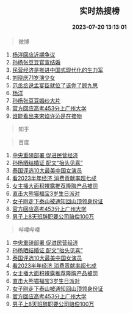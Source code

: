 <div align="center"><h2>实时热搜榜</h2><h4>2023-07-20 13:13:01</h4></div>

> 微博  

1. [杨洋回应近期争议](https://s.weibo.com/weibo?q=%23%E6%9D%A8%E6%B4%8B%E5%9B%9E%E5%BA%94%E8%BF%91%E6%9C%9F%E4%BA%89%E8%AE%AE%23&t=31&band_rank=1&Refer=top)<br />
2. [孙杨张豆豆官宣结婚](https://s.weibo.com/weibo?q=%23%E5%AD%99%E6%9D%A8%E5%BC%A0%E8%B1%86%E8%B1%86%E5%AE%98%E5%AE%A3%E7%BB%93%E5%A9%9A%23&t=31&band_rank=2&Refer=top)<br />
3. [民营经济是推进中国式现代化的生力军](https://s.weibo.com/weibo?q=%23%E6%B0%91%E8%90%A5%E7%BB%8F%E6%B5%8E%E6%98%AF%E6%8E%A8%E8%BF%9B%E4%B8%AD%E5%9B%BD%E5%BC%8F%E7%8E%B0%E4%BB%A3%E5%8C%96%E7%9A%84%E7%94%9F%E5%8A%9B%E5%86%9B%23&t=31&band_rank=3&Refer=top)<br />
4. [刘晓庆71岁演少女](https://s.weibo.com/weibo?q=%23%E5%88%98%E6%99%93%E5%BA%8671%E5%B2%81%E6%BC%94%E5%B0%91%E5%A5%B3%23&t=31&band_rank=4&Refer=top)<br />
5. [范丞丞说孟宴臣就位了该你了顾九思](https://s.weibo.com/weibo?q=%23%E8%8C%83%E4%B8%9E%E4%B8%9E%E8%AF%B4%E5%AD%9F%E5%AE%B4%E8%87%A3%E5%B0%B1%E4%BD%8D%E4%BA%86%E8%AF%A5%E4%BD%A0%E4%BA%86%E9%A1%BE%E4%B9%9D%E6%80%9D%23&t=31&band_rank=5&Refer=top)<br />
6. [杨洋](https://s.weibo.com/weibo?q=%E6%9D%A8%E6%B4%8B&t=31&band_rank=6&Refer=top)<br />
7. [孙杨张豆豆婚纱大片](https://s.weibo.com/weibo?q=%23%E5%AD%99%E6%9D%A8%E5%BC%A0%E8%B1%86%E8%B1%86%E5%A9%9A%E7%BA%B1%E5%A4%A7%E7%89%87%23&t=31&band_rank=7&Refer=top)<br />
8. [官方回应高考453分上广州大学](https://s.weibo.com/weibo?q=%23%E5%AE%98%E6%96%B9%E5%9B%9E%E5%BA%94%E9%AB%98%E8%80%83453%E5%88%86%E4%B8%8A%E5%B9%BF%E5%B7%9E%E5%A4%A7%E5%AD%A6%23&t=31&band_rank=8&Refer=top)<br />
9. [谁能看出来宋焰许沁是在接吻](https://s.weibo.com/weibo?q=%E8%B0%81%E8%83%BD%E7%9C%8B%E5%87%BA%E6%9D%A5%E5%AE%8B%E7%84%B0%E8%AE%B8%E6%B2%81%E6%98%AF%E5%9C%A8%E6%8E%A5%E5%90%BB&t=31&band_rank=9&Refer=top)<br />

> 知乎  


> 百度  

1. [中央重磅部署 促进民营经济](https://www.baidu.com/s?wd=%E4%B8%AD%E5%A4%AE%E9%87%8D%E7%A3%85%E9%83%A8%E7%BD%B2+%E4%BF%83%E8%BF%9B%E6%B0%91%E8%90%A5%E7%BB%8F%E6%B5%8E&sa=fyb_news&rsv_dl=fyb_news)<br />
2. [孙杨晒结婚证 配文“抬头见喜”](https://www.baidu.com/s?wd=%E5%AD%99%E6%9D%A8%E6%99%92%E7%BB%93%E5%A9%9A%E8%AF%81+%E9%85%8D%E6%96%87%E2%80%9C%E6%8A%AC%E5%A4%B4%E8%A7%81%E5%96%9C%E2%80%9D&sa=fyb_news&rsv_dl=fyb_news)<br />
3. [泰国评选10大最美中国女演员](https://www.baidu.com/s?wd=%E6%B3%B0%E5%9B%BD%E8%AF%84%E9%80%8910%E5%A4%A7%E6%9C%80%E7%BE%8E%E4%B8%AD%E5%9B%BD%E5%A5%B3%E6%BC%94%E5%91%98&sa=fyb_news&rsv_dl=fyb_news)<br />
4. [看2023半年经济 消费贡献率超七成](https://www.baidu.com/s?wd=%E7%9C%8B2023%E5%8D%8A%E5%B9%B4%E7%BB%8F%E6%B5%8E+%E6%B6%88%E8%B4%B9%E8%B4%A1%E7%8C%AE%E7%8E%87%E8%B6%85%E4%B8%83%E6%88%90&sa=fyb_news&rsv_dl=fyb_news)<br />
5. [女主播大面积裸露推荐隆胸产品被罚](https://www.baidu.com/s?wd=%E5%A5%B3%E4%B8%BB%E6%92%AD%E5%A4%A7%E9%9D%A2%E7%A7%AF%E8%A3%B8%E9%9C%B2%E6%8E%A8%E8%8D%90%E9%9A%86%E8%83%B8%E4%BA%A7%E5%93%81%E8%A2%AB%E7%BD%9A&sa=fyb_news&rsv_dl=fyb_news)<br />
6. [直击大熊猫福宝3岁生日派对](https://www.baidu.com/s?wd=%E7%9B%B4%E5%87%BB%E5%A4%A7%E7%86%8A%E7%8C%AB%E7%A6%8F%E5%AE%9D3%E5%B2%81%E7%94%9F%E6%97%A5%E6%B4%BE%E5%AF%B9&sa=fyb_news&rsv_dl=fyb_news)<br />
7. [女子刚走下泰山被通知回山顶领身份证](https://www.baidu.com/s?wd=%E5%A5%B3%E5%AD%90%E5%88%9A%E8%B5%B0%E4%B8%8B%E6%B3%B0%E5%B1%B1%E8%A2%AB%E9%80%9A%E7%9F%A5%E5%9B%9E%E5%B1%B1%E9%A1%B6%E9%A2%86%E8%BA%AB%E4%BB%BD%E8%AF%81&sa=fyb_news&rsv_dl=fyb_news)<br />
8. [官方回应高考453分上广州大学](https://www.baidu.com/s?wd=%E5%AE%98%E6%96%B9%E5%9B%9E%E5%BA%94%E9%AB%98%E8%80%83453%E5%88%86%E4%B8%8A%E5%B9%BF%E5%B7%9E%E5%A4%A7%E5%AD%A6&sa=fyb_news&rsv_dl=fyb_news)<br />
9. [男子上8天班辞职要公司赔偿100万](https://www.baidu.com/s?wd=%E7%94%B7%E5%AD%90%E4%B8%8A8%E5%A4%A9%E7%8F%AD%E8%BE%9E%E8%81%8C%E8%A6%81%E5%85%AC%E5%8F%B8%E8%B5%94%E5%81%BF100%E4%B8%87&sa=fyb_news&rsv_dl=fyb_news)<br />

> 哔哩哔哩  

1. [中央重磅部署 促进民营经济](https://www.baidu.com/s?wd=%E4%B8%AD%E5%A4%AE%E9%87%8D%E7%A3%85%E9%83%A8%E7%BD%B2+%E4%BF%83%E8%BF%9B%E6%B0%91%E8%90%A5%E7%BB%8F%E6%B5%8E&sa=fyb_news&rsv_dl=fyb_news)<br />
2. [孙杨晒结婚证 配文“抬头见喜”](https://www.baidu.com/s?wd=%E5%AD%99%E6%9D%A8%E6%99%92%E7%BB%93%E5%A9%9A%E8%AF%81+%E9%85%8D%E6%96%87%E2%80%9C%E6%8A%AC%E5%A4%B4%E8%A7%81%E5%96%9C%E2%80%9D&sa=fyb_news&rsv_dl=fyb_news)<br />
3. [泰国评选10大最美中国女演员](https://www.baidu.com/s?wd=%E6%B3%B0%E5%9B%BD%E8%AF%84%E9%80%8910%E5%A4%A7%E6%9C%80%E7%BE%8E%E4%B8%AD%E5%9B%BD%E5%A5%B3%E6%BC%94%E5%91%98&sa=fyb_news&rsv_dl=fyb_news)<br />
4. [看2023半年经济 消费贡献率超七成](https://www.baidu.com/s?wd=%E7%9C%8B2023%E5%8D%8A%E5%B9%B4%E7%BB%8F%E6%B5%8E+%E6%B6%88%E8%B4%B9%E8%B4%A1%E7%8C%AE%E7%8E%87%E8%B6%85%E4%B8%83%E6%88%90&sa=fyb_news&rsv_dl=fyb_news)<br />
5. [女主播大面积裸露推荐隆胸产品被罚](https://www.baidu.com/s?wd=%E5%A5%B3%E4%B8%BB%E6%92%AD%E5%A4%A7%E9%9D%A2%E7%A7%AF%E8%A3%B8%E9%9C%B2%E6%8E%A8%E8%8D%90%E9%9A%86%E8%83%B8%E4%BA%A7%E5%93%81%E8%A2%AB%E7%BD%9A&sa=fyb_news&rsv_dl=fyb_news)<br />
6. [直击大熊猫福宝3岁生日派对](https://www.baidu.com/s?wd=%E7%9B%B4%E5%87%BB%E5%A4%A7%E7%86%8A%E7%8C%AB%E7%A6%8F%E5%AE%9D3%E5%B2%81%E7%94%9F%E6%97%A5%E6%B4%BE%E5%AF%B9&sa=fyb_news&rsv_dl=fyb_news)<br />
7. [女子刚走下泰山被通知回山顶领身份证](https://www.baidu.com/s?wd=%E5%A5%B3%E5%AD%90%E5%88%9A%E8%B5%B0%E4%B8%8B%E6%B3%B0%E5%B1%B1%E8%A2%AB%E9%80%9A%E7%9F%A5%E5%9B%9E%E5%B1%B1%E9%A1%B6%E9%A2%86%E8%BA%AB%E4%BB%BD%E8%AF%81&sa=fyb_news&rsv_dl=fyb_news)<br />
8. [官方回应高考453分上广州大学](https://www.baidu.com/s?wd=%E5%AE%98%E6%96%B9%E5%9B%9E%E5%BA%94%E9%AB%98%E8%80%83453%E5%88%86%E4%B8%8A%E5%B9%BF%E5%B7%9E%E5%A4%A7%E5%AD%A6&sa=fyb_news&rsv_dl=fyb_news)<br />
9. [男子上8天班辞职要公司赔偿100万](https://www.baidu.com/s?wd=%E7%94%B7%E5%AD%90%E4%B8%8A8%E5%A4%A9%E7%8F%AD%E8%BE%9E%E8%81%8C%E8%A6%81%E5%85%AC%E5%8F%B8%E8%B5%94%E5%81%BF100%E4%B8%87&sa=fyb_news&rsv_dl=fyb_news)<br />
